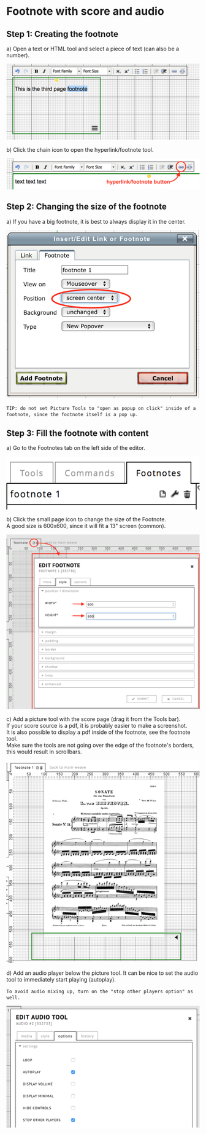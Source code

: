 <!-- 
	pandoc -s Tutorial-popup-with-score-and-audio.md -o footnote.html  -c style.css 
-->

# Footnote with score and audio

## Step 1: Creating the footnote

a) Open a text or HTML tool and select a piece of text (can also be a number). 

![selecting the text](images/1-select-text.png "image showing the selection of text")

b) Click the chain icon to open the hyperlink/footnote tool.

![hyperlink/footnote button](images/1b-linkbutton.png "image showing the hyperlink/footnote button")

## Step 2: Changing the size of the footnote

a) If you have a big footnote, it is best to always display it in the center. 

![setting the footnote to display in the center of the screen](images/2b-footnote-settings.png "image showing the footnote settings")

	TIP: do not set Picture Tools to "open as popup on click" inside of a footnote, since the footnote itself is a pop up.

## Step 3: Fill the footnote with content

a) Go to the Footnotes tab on the left side of the editor.

![footnote tab](images/3-footnotes-tab.png "image showing the footnote tab")

b) Click the small page icon to change the size of the Footnote.  
A good size is 600x600, since it will fit a 13" screen (common).

![footnote style settings](images/4-changing-size.png "image showing the change in size of the footnote")

c) Add a picture tool with the score page (drag it from the Tools bar).  
If your score source is a pdf, it is probably easier to make a screenshot.  
It is also possible to display a pdf inside of the footnote, see the footnote tool.  
Make sure the tools are not going over the edge of the footnote's borders, this would result in scrollbars.

![adding tools](images/5-adding-tools.png "image showing the footnote ")

d) Add an audio player below the picture tool. It can be nice to set the audio tool to immediately start playing (autoplay). 

	To avoid audio mixing up, turn on the "stop other players option" as well.

![audio player settings](images/6-audio-autoplay.png "audio player extra settings") 


